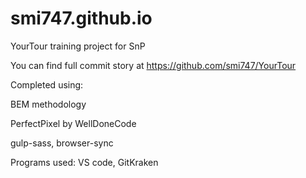 # smi747.github.io
YourTour training project for SnP

You can find full commit story at https://github.com/smi747/YourTour


Completed using:

BEM methodology

PerfectPixel by WellDoneCode

gulp-sass, browser-sync

Programs used: VS code, GitKraken
